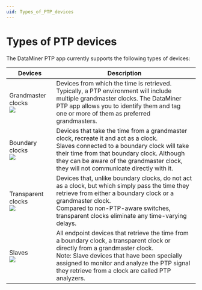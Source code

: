 ```yaml
---
uid: Types_of_PTP_devices
---
```


# Types of PTP devices

The DataMiner PTP app currently supports the following types of devices:

| Devices                                                                                                        | Description                                                                                                                                                                                                                                                                       |
|----------------------------------------------------------------------------------------------------------------|-----------------------------------------------------------------------------------------------------------------------------------------------------------------------------------------------------------------------------------------------------------------------------------|
| Grandmaster clocks<br> ![](~/user-guide/images/PTP_GrandMaster.jpg) | Devices from which the time is retrieved.<br> Typically, a PTP environment will include multiple grandmaster clocks. The DataMiner PTP app allows you to identify them and tag one or more of them as preferred grandmasters.                                                     |
| Boundary clocks<br> ![](~/user-guide/images/PTP_BC.jpg)                      | Devices that take the time from a grandmaster clock, recreate it and act as a clock.<br> Slaves connected to a boundary clock will take their time from that boundary clock. Although they can be aware of the grandmaster clock, they will not communicate directly with it.     |
| Transparent clocks<br> ![](~/user-guide/images/PTP_TC.jpg)                   | Devices that, unlike boundary clocks, do not act as a clock, but which simply pass the time they retrieve from either a boundary clock or a grandmaster clock.<br> Compared to non-PTP-aware switches, transparent clocks eliminate any time-varying delays.                      |
| Slaves<br> ![](~/user-guide/images/PTP_Slave.jpg)                         | All endpoint devices that retrieve the time from a boundary clock, a transparent clock or directly from a grandmaster clock.<br> Note: Slave devices that have been specially assigned to monitor and analyze the PTP signal they retrieve from a clock are called PTP analyzers. |
